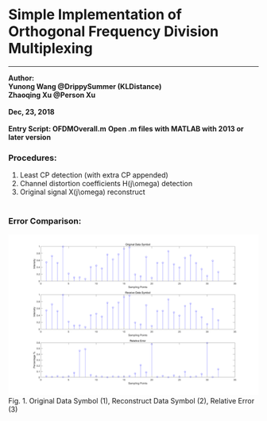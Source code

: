 # Simple Implementation of Orthogonal Frequency Division Multiplexing
****
**Author:<br>**
**Yunong Wang @DrippySummer (KLDistance)<br>**
**Zhaoqing Xu @Person Xu<br><br>**
**Dec, 23, 2018<br><br>**
**Entry Script: OFDMOverall.m**
**Open .m files with MATLAB with 2013 or later version<br>**

### Procedures:<br>
1. Least CP detection (with extra CP appended)<br>
2. Channel distortion coefficients H(j\omega) detection<br>
3. Original signal X(j\omega) reconstruct
<br><br>

### Error Comparison:<br>
![](https://raw.githubusercontent.com/KLDistance/simple_OFDM/master/Images/Comparison_and_Error.png)
<br>
Fig. 1. Original Data Symbol (1), Reconstruct Data Symbol (2), Relative Error (3)<br>